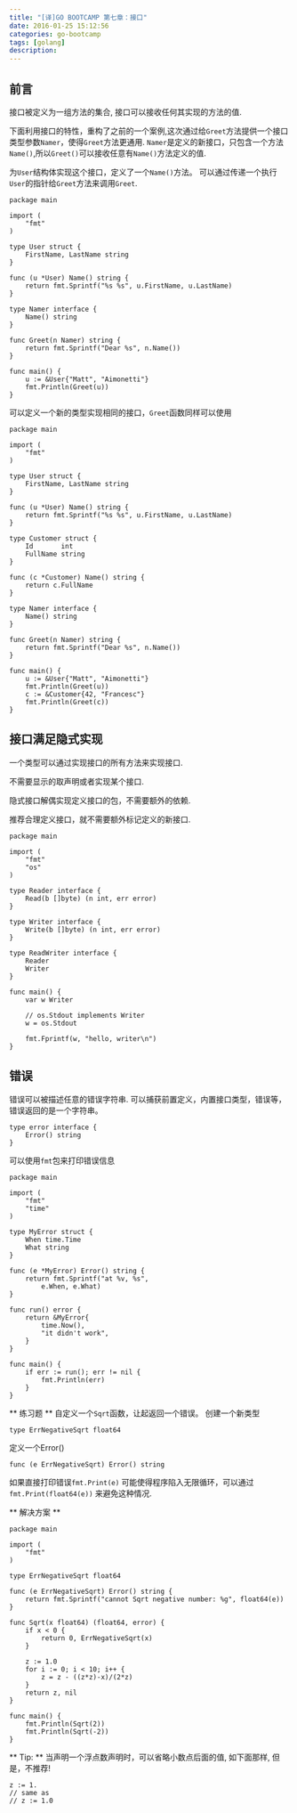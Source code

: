 ```yaml
---
title: "[译]GO BOOTCAMP 第七章：接口"
date: 2016-01-25 15:12:56
categories: go-bootcamp
tags: [golang]
description:
---
```


## 前言
接口被定义为一组方法的集合, 接口可以接收任何其实现的方法的值.
<!--more-->
下面利用接口的特性，重构了之前的一个案例,这次通过给`Greet`方法提供一个接口类型参数`Namer`，使得`Greet`方法更通用. `Namer`是定义的新接口，只包含一个方法`Name()`,所以`Greet()`可以接收任意有`Name()`方法定义的值.

为`User`结构体实现这个接口，定义了一个`Name()`方法。 可以通过传递一个执行`User`的指针给`Greet`方法来调用`Greet`.
```golang
package main

import (
	"fmt"
)

type User struct {
	FirstName, LastName string
}

func (u *User) Name() string {
	return fmt.Sprintf("%s %s", u.FirstName, u.LastName)
}

type Namer interface {
	Name() string
}

func Greet(n Namer) string {
	return fmt.Sprintf("Dear %s", n.Name())
}

func main() {
	u := &User{"Matt", "Aimonetti"}
	fmt.Println(Greet(u))
}
```
可以定义一个新的类型实现相同的接口，`Greet`函数同样可以使用
```golang
package main

import (
	"fmt"
)

type User struct {
	FirstName, LastName string
}

func (u *User) Name() string {
	return fmt.Sprintf("%s %s", u.FirstName, u.LastName)
}

type Customer struct {
	Id       int
	FullName string
}

func (c *Customer) Name() string {
	return c.FullName
}

type Namer interface {
	Name() string
}

func Greet(n Namer) string {
	return fmt.Sprintf("Dear %s", n.Name())
}

func main() {
	u := &User{"Matt", "Aimonetti"}
	fmt.Println(Greet(u))
	c := &Customer{42, "Francesc"}
	fmt.Println(Greet(c))
}
```

## 接口满足隐式实现

一个类型可以通过实现接口的所有方法来实现接口.

不需要显示的取声明或者实现某个接口.

隐式接口解偶实现定义接口的包，不需要额外的依赖.

推荐合理定义接口，就不需要额外标记定义的新接口.
```golang 
package main

import (
	"fmt"
	"os"
)

type Reader interface {
	Read(b []byte) (n int, err error)
}

type Writer interface {
	Write(b []byte) (n int, err error)
}

type ReadWriter interface {
	Reader
	Writer
}

func main() {
	var w Writer

	// os.Stdout implements Writer
	w = os.Stdout

	fmt.Fprintf(w, "hello, writer\n")
}
```

## 错误
错误可以被描述任意的错误字符串. 可以捕获前置定义，内置接口类型，错误等， 错误返回的是一个字符串。
```golang
type error interface {
    Error() string
}
```
可以使用`fmt`包来打印错误信息
```golang
package main

import (
    "fmt"
    "time"
)

type MyError struct {
    When time.Time
    What string
}

func (e *MyError) Error() string {
    return fmt.Sprintf("at %v, %s",
        e.When, e.What)
}

func run() error {
    return &MyError{
        time.Now(),
        "it didn't work",
    }
}

func main() {
    if err := run(); err != nil {
        fmt.Println(err)
    }
}
```

** 练习题 ** 
自定义一个`Sqrt`函数，让起返回一个错误。
创建一个新类型
```golang
type ErrNegativeSqrt float64
```
定义一个Error()
```golang
func (e ErrNegativeSqrt) Error() string
```
如果直接打印错误`fmt.Print(e)` 可能使得程序陷入无限循环，可以通过`fmt.Print(float64(e))` 来避免这种情况.

** 解决方案 ** 
```golang
package main

import (
	"fmt"
)

type ErrNegativeSqrt float64

func (e ErrNegativeSqrt) Error() string {
	return fmt.Sprintf("cannot Sqrt negative number: %g", float64(e))
}

func Sqrt(x float64) (float64, error) {
	if x < 0 {
		return 0, ErrNegativeSqrt(x)
	}

	z := 1.0
	for i := 0; i < 10; i++ {
		z = z - ((z*z)-x)/(2*z)
	}
	return z, nil
}

func main() {
	fmt.Println(Sqrt(2))
	fmt.Println(Sqrt(-2))
}
```

** Tip: ** 
当声明一个浮点数声明时，可以省略小数点后面的值, 如下面那样, 但是，不推荐!
```golang 
z := 1.
// same as
// z := 1.0
```

